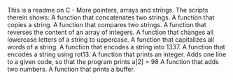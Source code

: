 This is a readme on C - More pointers, arrays and strings.
The scripts therein shows:
A function that concatenates two strings.
A function that copies a string.
A function that compares two strings.
A function that reverses the content of an array of integers.
A function that changes all lowercase letters of a string to uppercase.
A function that capitalizes all words of a string.
A function that encodes a string into 1337.
A function that encodes a string using rot13.
A function that prints an integer.
Adds one line to a given code, so that the program prints a[2] = 98
A function that adds two numbers.
A function that prints a buffer.
